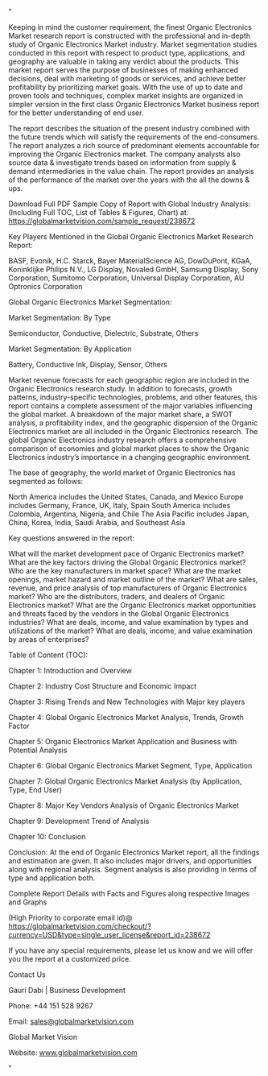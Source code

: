 "

Keeping in mind the customer requirement, the finest Organic Electronics Market research report is constructed with the professional and in-depth study of Organic Electronics Market industry. Market segmentation studies conducted in this report with respect to product type, applications, and geography are valuable in taking any verdict about the products. This market report serves the purpose of businesses of making enhanced decisions, deal with marketing of goods or services, and achieve better profitability by prioritizing market goals. With the use of up to date and proven tools and techniques, complex market insights are organized in simpler version in the first class Organic Electronics Market business report for the better understanding of end user.

The report describes the situation of the present industry combined with the future trends which will satisfy the requirements of the end-consumers. The report analyzes a rich source of predominant elements accountable for improving the Organic Electronics market. The company analysts also source data & investigate trends based on information from supply & demand intermediaries in the value chain. The report provides an analysis of the performance of the market over the years with the all the downs & ups.

Download Full PDF Sample Copy of Report with Global Industry Analysis: (Including Full TOC, List of Tables & Figures, Chart) at: https://globalmarketvision.com/sample_request/238672

Key Players Mentioned in the Global Organic Electronics Market Research Report:

BASF, Evonik, H.C. Starck, Bayer MaterialScience AG, DowDuPont, KGaA, Koninklijke Philips N.V., LG Display, Novaled GmbH, Samsung Display, Sony Corporation, Sumitomo Corporation, Universal Display Corporation, AU Optronics Corporation

Global Organic Electronics Market Segmentation:

Market Segmentation: By Type

Semiconductor, Conductive, Dielectric, Substrate, Others

Market Segmentation: By Application

Battery, Conductive Ink, Display, Sensor, Others

Market revenue forecasts for each geographic region are included in the Organic Electronics research study. In addition to forecasts, growth patterns, industry-specific technologies, problems, and other features, this report contains a complete assessment of the major variables influencing the global market. A breakdown of the major market share, a SWOT analysis, a profitability index, and the geographic dispersion of the Organic Electronics market are all included in the Organic Electronics research. The global Organic Electronics industry research offers a comprehensive comparison of economies and global market places to show the Organic Electronics industry’s importance in a changing geographic environment.

The base of geography, the world market of Organic Electronics has segmented as follows:

North America includes the United States, Canada, and Mexico
Europe includes Germany, France, UK, Italy, Spain
South America includes Colombia, Argentina, Nigeria, and Chile
The Asia Pacific includes Japan, China, Korea, India, Saudi Arabia, and Southeast Asia

Key questions answered in the report:

What will the market development pace of Organic Electronics market?
What are the key factors driving the Global Organic Electronics market?
Who are the key manufacturers in market space?
What are the market openings, market hazard and market outline of the market?
What are sales, revenue, and price analysis of top manufacturers of Organic Electronics market?
Who are the distributors, traders, and dealers of Organic Electronics market?
What are the Organic Electronics market opportunities and threats faced by the vendors in the Global Organic Electronics industries?
What are deals, income, and value examination by types and utilizations of the market?
What are deals, income, and value examination by areas of enterprises?

Table of Content (TOC):

Chapter 1: Introduction and Overview

Chapter 2: Industry Cost Structure and Economic Impact

Chapter 3: Rising Trends and New Technologies with Major key players

Chapter 4: Global Organic Electronics Market Analysis, Trends, Growth Factor

Chapter 5: Organic Electronics Market Application and Business with Potential Analysis

Chapter 6: Global Organic Electronics Market Segment, Type, Application

Chapter 7: Global Organic Electronics Market Analysis (by Application, Type, End User)

Chapter 8: Major Key Vendors Analysis of Organic Electronics Market

Chapter 9: Development Trend of Analysis

Chapter 10: Conclusion

Conclusion: At the end of Organic Electronics Market report, all the findings and estimation are given. It also includes major drivers, and opportunities along with regional analysis. Segment analysis is also providing in terms of type and application both.

Complete Report Details with Facts and Figures along respective Images and Graphs

(High Priority to corporate email id)@ https://globalmarketvision.com/checkout/?currency=USD&type=single_user_license&report_id=238672


If you have any special requirements, please let us know and we will offer you the report at a customized price.

Contact Us

Gauri Dabi | Business Development

Phone: +44 151 528 9267

Email: sales@globalmarketvision.com

Global Market Vision

Website: www.globalmarketvision.com

"
